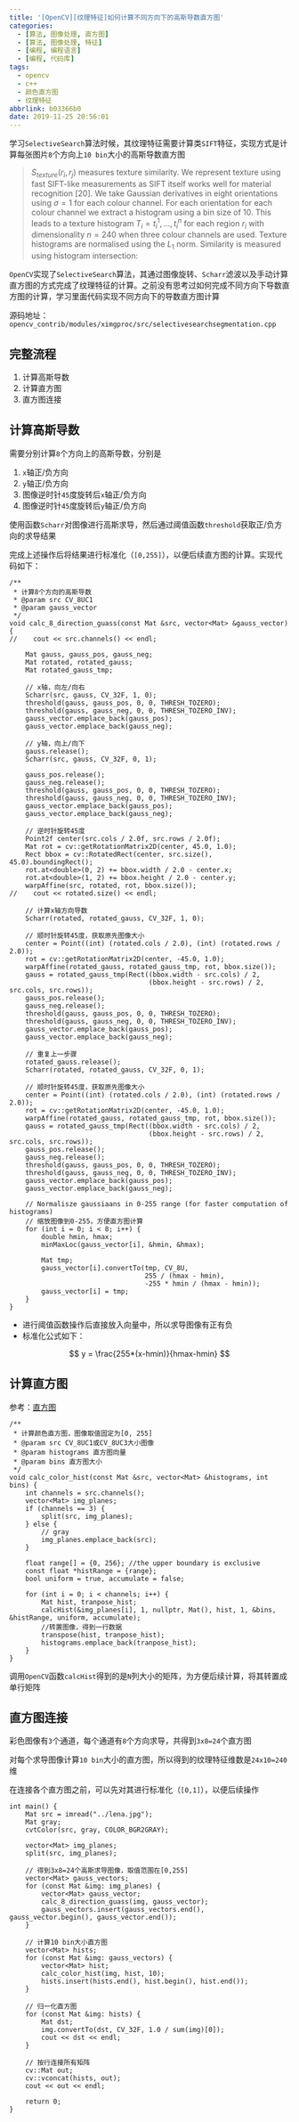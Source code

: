 ```yaml
---
title: '[OpenCV][纹理特征]如何计算不同方向下的高斯导数直方图'
categories:
  - [算法, 图像处理, 直方图]
  - [算法, 图像处理, 特征]
  - [编程, 编程语言]
  - [编程, 代码库]
tags:
  - opencv
  - c++
  - 颜色直方图
  - 纹理特征
abbrlink: b03366b0
date: 2019-11-25 20:56:01
---
```


学习`SelectiveSearch`算法时候，其纹理特征需要计算类`SIFT`特征，实现方式是计算每张图片`8`个方向上`10 bin`大小的高斯导数直方图

>$S_{texture}(r_{i}, r_{j})$ measures texture similarity. We represent texture using fast SIFT-like measurements as SIFT itself works well for material recognition [20]. We take Gaussian derivatives in eight orientations using $σ = 1$ for each colour channel. For each orientation for each colour channel we extract a histogram using a bin size of 10. This leads to a texture histogram $T_{i} = {t_{i}^{1}, ..., t_{i}^{n}}$ for each region $r_{i}$ with dimensionality $n = 240$ when three colour channels are used. Texture histograms are normalised using the $L_{1}$ norm. Similarity is measured using histogram intersection:

`OpenCV`实现了`SelectiveSearch`算法，其通过图像旋转、`Scharr`滤波以及手动计算直方图的方式完成了纹理特征的计算。之前没有思考过如何完成不同方向下导数直方图的计算，学习里面代码实现不同方向下的导数直方图计算

源码地址：`opencv_contrib/modules/ximgproc/src/selectivesearchsegmentation.cpp`

## 完整流程

1. 计算高斯导数
2. 计算直方图
3. 直方图连接

## 计算高斯导数

需要分别计算`8`个方向上的高斯导数，分别是

1. `x`轴正/负方向
2. `y`轴正/负方向
3. 图像逆时针`45`度旋转后`x`轴正/负方向
4. 图像逆时针`45`度旋转后`y`轴正/负方向

使用函数`Scharr`对图像进行高斯求导，然后通过阈值函数`threshold`获取正/负方向的求导结果

完成上述操作后将结果进行标准化（`[0,255]`），以便后续直方图的计算。实现代码如下：

```
/**
 * 计算8个方向的高斯导数
 * @param src CV_8UC1
 * @param gauss_vector
 */
void calc_8_direction_guass(const Mat &src, vector<Mat> &gauss_vector) {
//    cout << src.channels() << endl;

    Mat gauss, gauss_pos, gauss_neg;
    Mat rotated, rotated_gauss;
    Mat rotated_gauss_tmp;

    // x轴，向左/向右
    Scharr(src, gauss, CV_32F, 1, 0);
    threshold(gauss, gauss_pos, 0, 0, THRESH_TOZERO);
    threshold(gauss, gauss_neg, 0, 0, THRESH_TOZERO_INV);
    gauss_vector.emplace_back(gauss_pos);
    gauss_vector.emplace_back(gauss_neg);

    // y轴，向上/向下
    gauss.release();
    Scharr(src, gauss, CV_32F, 0, 1);

    gauss_pos.release();
    gauss_neg.release();
    threshold(gauss, gauss_pos, 0, 0, THRESH_TOZERO);
    threshold(gauss, gauss_neg, 0, 0, THRESH_TOZERO_INV);
    gauss_vector.emplace_back(gauss_pos);
    gauss_vector.emplace_back(gauss_neg);

    // 逆时针旋转45度
    Point2f center(src.cols / 2.0f, src.rows / 2.0f);
    Mat rot = cv::getRotationMatrix2D(center, 45.0, 1.0);
    Rect bbox = cv::RotatedRect(center, src.size(), 45.0).boundingRect();
    rot.at<double>(0, 2) += bbox.width / 2.0 - center.x;
    rot.at<double>(1, 2) += bbox.height / 2.0 - center.y;
    warpAffine(src, rotated, rot, bbox.size());
//    cout << rotated.size() << endl;

    // 计算x轴方向导数
    Scharr(rotated, rotated_gauss, CV_32F, 1, 0);

    // 顺时针旋转45度，获取原先图像大小
    center = Point((int) (rotated.cols / 2.0), (int) (rotated.rows / 2.0));
    rot = cv::getRotationMatrix2D(center, -45.0, 1.0);
    warpAffine(rotated_gauss, rotated_gauss_tmp, rot, bbox.size());
    gauss = rotated_gauss_tmp(Rect((bbox.width - src.cols) / 2,
                                   (bbox.height - src.rows) / 2, src.cols, src.rows));
    gauss_pos.release();
    gauss_neg.release();
    threshold(gauss, gauss_pos, 0, 0, THRESH_TOZERO);
    threshold(gauss, gauss_neg, 0, 0, THRESH_TOZERO_INV);
    gauss_vector.emplace_back(gauss_pos);
    gauss_vector.emplace_back(gauss_neg);

    // 重复上一步骤
    rotated_gauss.release();
    Scharr(rotated, rotated_gauss, CV_32F, 0, 1);

    // 顺时针旋转45度，获取原先图像大小
    center = Point((int) (rotated.cols / 2.0), (int) (rotated.rows / 2.0));
    rot = cv::getRotationMatrix2D(center, -45.0, 1.0);
    warpAffine(rotated_gauss, rotated_gauss_tmp, rot, bbox.size());
    gauss = rotated_gauss_tmp(Rect((bbox.width - src.cols) / 2,
                                   (bbox.height - src.rows) / 2, src.cols, src.rows));
    gauss_pos.release();
    gauss_neg.release();
    threshold(gauss, gauss_pos, 0, 0, THRESH_TOZERO);
    threshold(gauss, gauss_neg, 0, 0, THRESH_TOZERO_INV);
    gauss_vector.emplace_back(gauss_pos);
    gauss_vector.emplace_back(gauss_neg);

    // Normalisze gaussiaans in 0-255 range (for faster computation of histograms)
    // 缩放图像到0-255，方便直方图计算
    for (int i = 0; i < 8; i++) {
        double hmin, hmax;
        minMaxLoc(gauss_vector[i], &hmin, &hmax);

        Mat tmp;
        gauss_vector[i].convertTo(tmp, CV_8U,
                                  255 / (hmax - hmin),
                                  -255 * hmin / (hmax - hmin));
        gauss_vector[i] = tmp;
    }
}
```

* 进行阈值函数操作后直接放入向量中，所以求导图像有正有负
* 标准化公式如下：

$$
y = \frac{255*(x-hmin)}{hmax-hmin}
$$

## 计算直方图

参考：[直方图](https://www.zhujian.tech/posts/f1eacfb6.html#more)

```
/**
 * 计算颜色直方图，图像取值固定为[0, 255]
 * @param src CV_8UC1或CV_8UC3大小图像
 * @param histograms 直方图向量
 * @param bins 直方图大小
 */
void calc_color_hist(const Mat &src, vector<Mat> &histograms, int bins) {
    int channels = src.channels();
    vector<Mat> img_planes;
    if (channels == 3) {
        split(src, img_planes);
    } else {
        // gray
        img_planes.emplace_back(src);
    }

    float range[] = {0, 256}; //the upper boundary is exclusive
    const float *histRange = {range};
    bool uniform = true, accumulate = false;

    for (int i = 0; i < channels; i++) {
        Mat hist, tranpose_hist;
        calcHist(&img_planes[i], 1, nullptr, Mat(), hist, 1, &bins, &histRange, uniform, accumulate);
        //转置图像，得到一行数据
        transpose(hist, tranpose_hist);
        histograms.emplace_back(tranpose_hist);
    }
}
```

调用`OpenCV`函数`calcHist`得到的是`N`列大小的矩阵，为方便后续计算，将其转置成单行矩阵

## 直方图连接

彩色图像有`3`个通道，每个通道有`8`个方向求导，共得到`3x8=24`个直方图

对每个求导图像计算`10 bin`大小的直方图，所以得到的纹理特征维数是`24x10=240`维

在连接各个直方图之前，可以先对其进行标准化（`[0,1]`），以便后续操作

```
int main() {
    Mat src = imread("../lena.jpg");
    Mat gray;
    cvtColor(src, gray, COLOR_BGR2GRAY);

    vector<Mat> img_planes;
    split(src, img_planes);

    // 得到3x8=24个高斯求导图像，取值范围在[0,255]
    vector<Mat> gauss_vectors;
    for (const Mat &img: img_planes) {
        vector<Mat> gauss_vector;
        calc_8_direction_guass(img, gauss_vector);
        gauss_vectors.insert(gauss_vectors.end(), gauss_vector.begin(), gauss_vector.end());
    }

    // 计算10 bin大小直方图
    vector<Mat> hists;
    for (const Mat &img: gauss_vectors) {
        vector<Mat> hist;
        calc_color_hist(img, hist, 10);
        hists.insert(hists.end(), hist.begin(), hist.end());
    }

    // 归一化直方图
    for (const Mat &img: hists) {
        Mat dst;
        img.convertTo(dst, CV_32F, 1.0 / sum(img)[0]);
        cout << dst << endl;
    }

    // 按行连接所有矩阵
    cv::Mat out;
    cv::vconcat(hists, out);
    cout << out << endl;

    return 0;
}
```